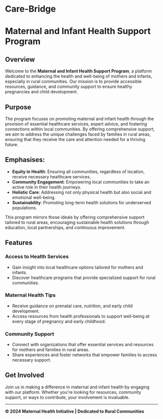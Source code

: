 # Care-Bridge
# Maternal and Infant Health Support Program

## Overview

Welcome to the **Maternal and Infant Health Support Program**, a platform dedicated to enhancing the health and well-being of mothers and infants, especially in rural communities. Our mission is to provide accessible resources, guidance, and community support to ensure healthy pregnancies and child development.

## Purpose

The program focuses on promoting maternal and infant health through the provision of essential healthcare services, expert advice, and fostering connections within local communities. By offering comprehensive support, we aim to address the unique challenges faced by families in rural areas, ensuring that they receive the care and attention needed for a thriving future.

## Emphasises:
- **Equity in Health**: Ensuring all communities, regardless of location, receive necessary healthcare services.
- **Community Engagement**: Empowering local communities to take an active role in their health journeys.
- **Holistic Care**: Addressing not only physical health but also social and emotional well-being.
- **Sustainability**: Promoting long-term health solutions for underserved populations.

This program mirrors those ideals by offering comprehensive support tailored to rural areas, encouraging sustainable health solutions through education, local partnerships, and continuous improvement.

## Features

### Access to Health Services
- Gain insight into local healthcare options tailored for mothers and infants.
- Discover healthcare programs that provide specialized support for rural communities.

### Maternal Health Tips
- Receive guidance on prenatal care, nutrition, and early child development.
- Access resources from health professionals to support well-being at every stage of pregnancy and early childhood.

### Community Support
- Connect with organizations that offer essential services and resources for mothers and families in rural areas.
- Share experiences and foster networks that empower families to access necessary support.

## Get Involved

Join us in making a difference in maternal and infant health by engaging with our platform. Whether you're looking for resources, community support, or ways to contribute, your involvement is invaluable.

---

**&copy; 2024 Maternal Health Initiative | Dedicated to Rural Communities**

